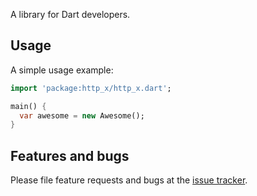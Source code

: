 A library for Dart developers.

## Usage

A simple usage example:

```dart
import 'package:http_x/http_x.dart';

main() {
  var awesome = new Awesome();
}
```

## Features and bugs

Please file feature requests and bugs at the [issue tracker][tracker].

[tracker]: http://example.com/issues/replaceme
